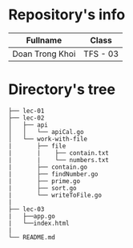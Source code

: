 # Repository's info

|     Fullname     |    Class     |
|------------------|--------------|
| Doan Trong Khoi  |   TFS - 03   |


# Directory's tree
```
├── lec-01
├── lec-02
│   ├── api
│   │   └── apiCal.go
│   └── work-with-file
|       ├── file
|       |    ├── contain.txt
|       |    └── numbers.txt
|       ├── contain.go
|       ├── findNumber.go
|       ├── prime.go
|       ├── sort.go
|       └── writeToFile.go
|         
├── lec-03
|   ├──app.go
|   └──index.html
|
└── README.md